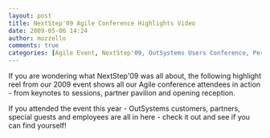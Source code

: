 ```yaml
---
layout: post
title: NextStep'09 Agile Conference Highlights Video
date: 2009-05-06 14:24
author: mozzello
comments: true
categories: [Agile Event, NextStep'09, OutSystems Users Conference, Perspectives]
---
```

If you are wondering what NextStep'09 was all about, the following highlight reel from our 2009 event shows all our Agile conference attendees in action - from keynotes to sessions, partner pavilion and opening reception.

If you attended the event this year - OutSystems customers, partners, special guests and employees are all in here - check it out and see if you can find yourself!<!--more-->
<div align="center"><object width="425" height="344" classid="clsid:d27cdb6e-ae6d-11cf-96b8-444553540000" codebase="http://download.macromedia.com/pub/shockwave/cabs/flash/swflash.cab#version=6,0,40,0"><param name="src" value="http://www.youtube.com/v/_ri9d-3PSEE&amp;hl=en&amp;fs=1" /><param name="allowscriptaccess" value="always" /><param name="allowfullscreen" value="true" /><embed width="425" height="344" type="application/x-shockwave-flash" src="http://www.youtube.com/v/_ri9d-3PSEE&amp;hl=en&amp;fs=1" allowscriptaccess="always" allowfullscreen="true" /></object></div>
&nbsp;
